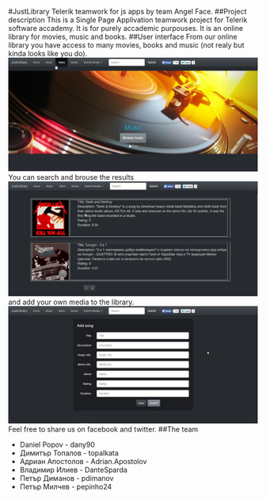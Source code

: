 #JustLibrary
Telerik teamwork for js apps by team Angel Face.
##Project description
This is a Single Page Applivation teamwork project for Telerik software accademy. It is for purely accademic purpouses. It is an online library for movies, music and books.
##User interface
From our online library you have access to many movies, books and music (not realy but kinda looks like you do).
![start screen](https://raw.githubusercontent.com/TeamAngelFace-Telerik/JustLibrary/master/screenshots/home.jpg)
You can search and brouse the results
![music results](https://raw.githubusercontent.com/TeamAngelFace-Telerik/JustLibrary/master/screenshots/music.jpg)
and add your own media to the library.
![submit media form](https://raw.githubusercontent.com/TeamAngelFace-Telerik/JustLibrary/master/screenshots/submit.jpg)
Feel free to share us on facebook and twitter.
##The team
* Daniel Popov - dany90
* Димитър Топалов - topalkata
* Адриан Апостолов - Adrian.Apostolov
* Владимир Илиев - DanteSparda
* Петър Диманов - pdimanov
* Петър Милчев - pepinho24